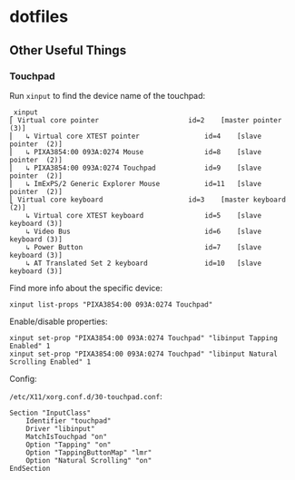 # dotfiles

## Other Useful Things

### Touchpad

Run `xinput` to find the device name of the touchpad:

```
 xinput
⎡ Virtual core pointer                    	id=2	[master pointer  (3)]
⎜   ↳ Virtual core XTEST pointer              	id=4	[slave  pointer  (2)]
⎜   ↳ PIXA3854:00 093A:0274 Mouse             	id=8	[slave  pointer  (2)]
⎜   ↳ PIXA3854:00 093A:0274 Touchpad          	id=9	[slave  pointer  (2)]
⎜   ↳ ImExPS/2 Generic Explorer Mouse         	id=11	[slave  pointer  (2)]
⎣ Virtual core keyboard                   	id=3	[master keyboard (2)]
    ↳ Virtual core XTEST keyboard             	id=5	[slave  keyboard (3)]
    ↳ Video Bus                               	id=6	[slave  keyboard (3)]
    ↳ Power Button                            	id=7	[slave  keyboard (3)]
    ↳ AT Translated Set 2 keyboard            	id=10	[slave  keyboard (3)]
```

Find more info about the specific device:

```
xinput list-props "PIXA3854:00 093A:0274 Touchpad"
```

Enable/disable properties:

```
xinput set-prop "PIXA3854:00 093A:0274 Touchpad" "libinput Tapping Enabled" 1
xinput set-prop "PIXA3854:00 093A:0274 Touchpad" "libinput Natural Scrolling Enabled" 1
```

Config:

`/etc/X11/xorg.conf.d/30-touchpad.conf`:

```
Section "InputClass"
    Identifier "touchpad"
    Driver "libinput"
    MatchIsTouchpad "on"
    Option "Tapping" "on"
    Option "TappingButtonMap" "lmr"
    Option "Natural Scrolling" "on"
EndSection
```
